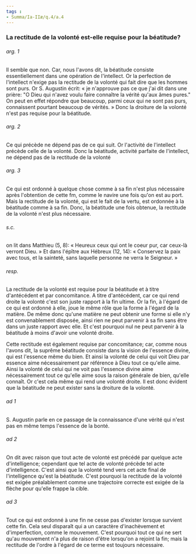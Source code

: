 ```yaml
---
tags : 
- Summa/Ia-IIæ/q.4/a.4
---
```


### La rectitude de la volonté est-elle requise pour la béatitude?

###### arg. 1
Il semble que non. Car, nous l'avons dit, la béatitude consiste essentiellement dans une opération de l'intellect. Or la perfection de l'intellect n'exige pas la rectitude de la volonté qui fait dire que les hommes sont purs. Or S. Augustin écrit: « je n'approuve pas ce que j'ai dit dans une prière: "O Dieu qui n'avez voulu faire connaître la vérité qu'aux âmes pures." On peut en effet répondre que beaucoup, parmi ceux qui ne sont pas purs, connaissent pourtant beaucoup de vérités. » Donc la droiture de la volonté n'est pas requise pour la béatitude. 

###### arg. 2
Ce qui précède ne dépend pas de ce qui suit. Or l'activité de l'intellect précède celle de la volonté. Donc la béatitude, activité parfaite de l'intellect, ne dépend pas de la rectitude de la volonté 

###### arg. 3
Ce qui est ordonné à quelque chose comme à sa fin n'est plus nécessaire après l'obtention de cette fm, comme le navire une fois qu'on est au port. Mais la rectitude de la volonté, qui est le fait de la vertu, est ordonnée à la béatitude comme à sa fin. Donc, la béatitude une fois obtenue, la rectitude de la volonté n'est plus nécessaire. 

###### s.c.
on lit dans Matthieu (5, 8): « Heureux ceux qui ont le coeur pur, car ceux-là verront Dieu. » Et dans l'épître aux Hébreux (12, 14): « Conservez la paix avec tous, et la sainteté, sans laquelle personne ne verra le Seigneur. » 

###### resp.
La rectitude de la volonté est requise pour la béatitude et à titre d'antécédent et par concomitance. A titre d'antécédent, car ce qui rend droite la volonté c'est son juste rapport à la fin ultime. Or la fin, à l'égard de ce qui est ordonné à elle, joue le même rôle que la forme à l'égard de la matière. De même donc qu'une matière ne peut obtenir une forme si elle n'y est convenablement disposée, ainsi rien ne peut parvenir à sa fin sans être dans un juste rapport avec elle. Et c'est pourquoi nul ne peut parvenir à la béatitude à moins d'avoir une volonté droite. 

Cette rectitude est également requise par concomitance; car, comme nous l'avons dit, la suprême béatitude consiste dans la vision de l'essence divine, qui est l'essence même du bien. Et ainsi la volonté de celui qui voit Dieu par essence aime nécessairement par référence à Dieu tout ce qu'elle aime. Ainsi la volonté de celui qui ne voit pas l'essence divine aime nécessairement tout ce qu'elle aime sous la raison générale de bien, qu'elle connaît. Or c'est cela même qui rend une volonté droite. Il est donc évident que la béatitude ne peut exister sans la droiture de la volonté. 

###### ad 1
S. Augustin parle en ce passage de la connaissance d'une vérité qui n'est pas en même temps l'essence de la bonté. 

###### ad 2
On dit avec raison que tout acte de volonté est précédé par quelque acte d'intelligence; cependant que tel acte de volonté précède tel acte d'intelligence. C'est ainsi que la volonté tend vers cet acte final de l'intelligence qu'est la béatitude. C'est pourquoi la rectitude de la volonté est exigée préalablement comme une trajectoire correcte est exigée de la flèche pour qu'elle frappe la cible. 

###### ad 3
Tout ce qui est ordonné à une fin ne cesse pas d'exister lorsque survient cette fin. Cela seul disparaît qui a un caractère d'inachèvement et d'imperfection, comme le mouvement. C'est pourquoi tout ce qui ne sert qu'au mouvement n'a plus de raison d'être lorsqu'on a rejoint la fin; mais la rectitude de l'ordre à l'égard de ce terme est toujours nécessaire. 

